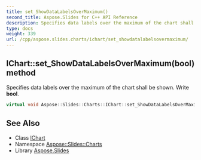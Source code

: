 ```yaml
---
title: set_ShowDataLabelsOverMaximum()
second_title: Aspose.Slides for C++ API Reference
description: Specifies data labels over the maximum of the chart shall be shown. Write bool.
type: docs
weight: 339
url: /cpp/aspose.slides.charts/ichart/set_showdatalabelsovermaximum/
---
```

## IChart::set_ShowDataLabelsOverMaximum(bool) method


Specifies data labels over the maximum of the chart shall be shown. Write **bool**.

```cpp
virtual void Aspose::Slides::Charts::IChart::set_ShowDataLabelsOverMaximum(bool value)=0
```

## See Also

* Class [IChart](./)
* Namespace [Aspose::Slides::Charts](../)
* Library [Aspose.Slides](../../)